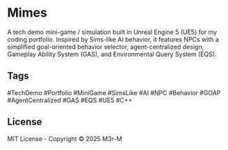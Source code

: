 # Mimes

A tech demo mini-game / simulation built in Unreal Engine 5 (UE5) for my coding portfolio. 
Inspired by Sims-like AI behavior, it features NPCs with a simplified goal-oriented behavior selector, agent-centralized design, Gameplay Ability System (GAS), and Environmental Query System (EQS).

## Tags
#TechDemo #Portfolio #MiniGame #SimsLike #AI #NPC #Behavior #GOAP #AgentCentralized #GAS #EQS #UE5 #C++

## License
MIT License - Copyright © 2025 M3r-M

